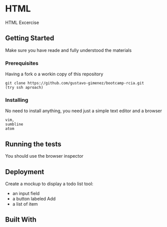 # HTML

HTML Excercise

## Getting Started

Make sure you have reade and fully understood the materials

### Prerequisites

Having a fork o a workin copy of this repository
```
git clone https://github.com/gustavo-gimenez/bootcamp-rcia.git
(try ssh aproach)
```

### Installing

No need to install anything, you need just a simple text editor and a browser
```
vim,
sumbline
atom
```


## Running the tests

You should use the browser inspector


## Deployment
Create a mockup to display a todo list tool:
* an input field
* a button labeled Add
* a list of item
## Built With

